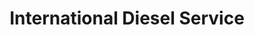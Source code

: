 ---
title: "International Diesel Service"
url: /ziesar/international-diesel-service/
shop: Allgemein
---